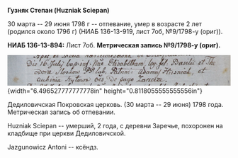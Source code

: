 **Гузняк Степан (Huzniak Sciepan)**

30 марта -- 29 июня 1798 г -- отпевание, умер в возрасте 2 лет (родился
около 1796 г) (НИАБ 136-13-919, лист 7об, №9/1798-у (ориг)).

**НИАБ 136-13-894:** Лист 7об. **Метрическая запись №9/1798-у (ориг).**

![](./media/0bc4330c3f10c71488e0597de6a2cdd001309b61.png){width="6.496527777777778in"
height="0.8118055555555556in"}

Дедиловичская Покровская церковь. (30 марта -- 29 июня) 1798 года.
Метрическая запись об отпевании.

Huzniak Sciepan -- умерший, 2 года, с деревни Заречье, похоронен на
кладбище при церкви Дедиловичской.

Jazgunowicz Antoni -- ксёндз.
